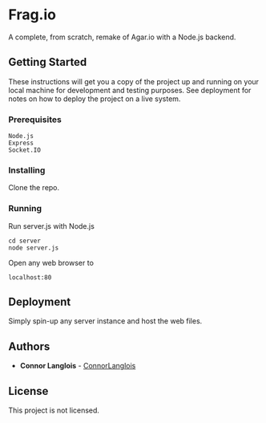 # Frag.io

A complete, from scratch, remake of Agar.io with a Node.js backend.

## Getting Started

These instructions will get you a copy of the project up and running on your local machine for development and testing purposes. See deployment for notes on how to deploy the project on a live system.

### Prerequisites

```
Node.js
Express
Socket.IO
```

### Installing

Clone the repo.

### Running

Run server.js with Node.js

```
cd server
node server.js
```

Open any web browser to

```
localhost:80
```

## Deployment

Simply spin-up any server instance and host the web files.

## Authors

* **Connor Langlois** - [ConnorLanglois](https://github.com/ConnorLanglois)

## License

This project is not licensed.
